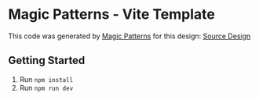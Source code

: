 # Magic Patterns - Vite Template

This code was generated by [Magic Patterns](https://magicpatterns.com) for this design: [Source Design](https://www.magicpatterns.com/c/6ikqf1xmqb34btg9prdqz6)

## Getting Started

1. Run `npm install`
2. Run `npm run dev`
